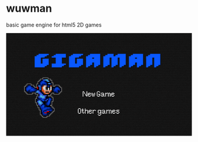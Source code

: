 # wuwman
basic game engine for html5 2D games

![Alt text](img/background.png?raw=true "main title")
